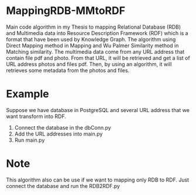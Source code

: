 # MappingRDB-MMtoRDF
Main code algorithm in my Thesis to mapping Relational Database (RDB) and Multimedia data into Resource Description Framework (RDF) which is a format that have been used by Knowledge Graph. The algorithm using Direct Mapping method in Mapping and Wu Palmer Similarity method in Matching similarity. The multimedia data come from any URL address that contain file pdf and photo. From that URL, it will be retrieved and get a list of URL address photos and files pdf. Then, by using an algorithm, it will retrieves some metadata from the photos and files.
# Example
Suppose we have database in PostgreSQL and several URL address that we want transform into RDF.
1. Connect the database in the dbConn.py
2. Add the URL addresses into main.py
3. Run main.py
# Note
This algorithm also can be use if we want to mapping only RDB to RDF. Just connect the database and run the RDB2RDF.py 
